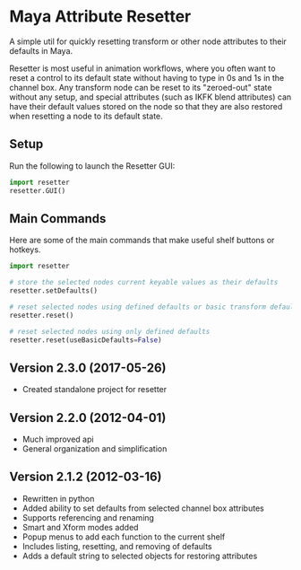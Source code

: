 # Maya Attribute Resetter

A simple util for quickly resetting transform or other node attributes to their defaults in Maya.

Resetter is most useful in animation workflows, where you often want to reset a control to its default state without having to type in 0s and 1s in the channel box. Any transform node can be reset to its "zeroed-out" state without any setup, and special attributes (such as IKFK blend attributes) can have their default values stored on the node so that they are also restored when resetting a node to its default state.


## Setup

Run the following to launch the Resetter GUI:

```python
import resetter
resetter.GUI()
```

## Main Commands

Here are some of the main commands that make useful shelf buttons or hotkeys.

```python
import resetter

# store the selected nodes current keyable values as their defaults
resetter.setDefaults()

# reset selected nodes using defined defaults or basic transform defaults
resetter.reset()

# reset selected nodes using only defined defaults
resetter.reset(useBasicDefaults=False)
```


## Version 2.3.0 (2017-05-26)
- Created standalone project for resetter

## Version 2.2.0 (2012-04-01)
- Much improved api
- General organization and simplification

## Version 2.1.2 (2012-03-16)
- Rewritten in python
- Added ability to set defaults from selected channel box attributes
- Supports referencing and renaming
- Smart and Xform modes added
- Popup menus to add each function to the current shelf
- Includes listing, resetting, and removing of defaults
- Adds a default string to selected objects for restoring attributes
